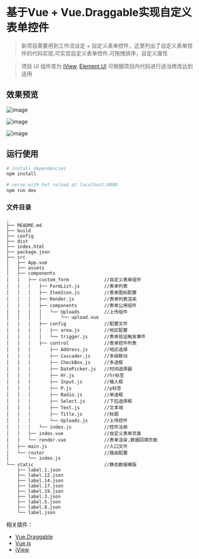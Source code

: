 # 基于Vue + Vue.Draggable实现自定义表单控件

> 新项目需要用到工作流设定 + 自定义表单控件，这里列出了自定义表单控件的代码实现,可实现自定义表单控件,可拖拽排序，自定义属性

> 项目 UI 组件库为 [iView](https://www.iviewui.com/docs/guide/install), [Element UI](http://element-cn.eleme.io/#/zh-CN) 可根据项目内代码进行适当修改达到适用

## 效果预览

![image](https://ws2.sinaimg.cn/large/8fa21aabgy1ft4umsceqkg212n0ae4ik.gif)

![image](https://ws2.sinaimg.cn/large/8fa21aabgy1ft4umzqiofg212g0adak8.gif)

![image](https://wx1.sinaimg.cn/large/8fa21aabgy1ft4un9q3qmg212j0ei1kx.gif)

## 运行使用

``` bash
# install dependencies
npm install

# serve with hot reload at localhost:8080
npm run dev

```

### 文件目录

```
.
├── README.md
├── build
├── config
├── dist
├── index.html
├── package.json
├── src
│   ├── App.vue
│   ├── assets
│   ├── components
│   │   ├── custom_form             //自定义表单组件
│   │   │   ├── FormList.js         //表单列表    
│   │   │   ├── ItemIcon.js         //表单图标配置
│   │   │   ├── Render.js           //表单列表渲染
│   │   │   ├── components          //表单公用组件
│   │   │   │   └── Uploads         //上传组件
│   │   │   │       └── upload.vue
│   │   │   ├── config              //配置文件
│   │   │   │   ├── area.js         //地区配置
│   │   │   │   └── trigger.js      //表单验证触发事件
│   │   │   ├── control             //表单控件列表
│   │   │       ├── Address.js      //地区选择
│   │   │       ├── Cascader.js     //多级联动
│   │   │       ├── CheckBox.js     //多选框
│   │   │       ├── DatePicker.js   //时间选择器
│   │   │       ├── Hr.js           //hr标签
│   │   │       ├── Input.js        //输入框
│   │   │       ├── P.js            //p标签
│   │   │       ├── Radio.js        //单选框
│   │   │       ├── Select.js       //下拉选择框
│   │   │       ├── Text.js         //文本域
│   │   │       ├── Title.js        //标题
│   │   │       └── Uploads.js      //上传控件
│   │   │   └── index.js            //控件注册
│   │   ├── index.vue               //自定义表单页面
│   │   └── render.vue              //表单渲染,数据回填页面
│   ├── main.js                     //入口文件
│   └── router                      //路由配置
│       └── index.js
└── static                          //静态数据模版
    ├── label.1.json
    ├── label.12.json
    ├── label.14.json
    ├── label.17.json
    ├── label.19.json
    ├── label.3.json
    ├── label.5.json
    ├── label.8.json
    └── label.json
```

相关插件：
- [Vue.Draggable](https://github.com/SortableJS/Vue.Draggable)
- [Vue.js](https://vuejs.org/)
- [iView](https://www.iviewui.com/docs/guide/install)